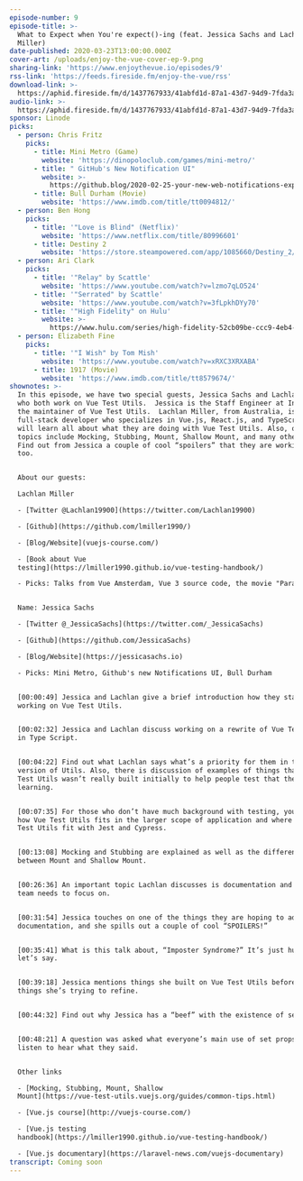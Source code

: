 ```yaml
---
episode-number: 9
episode-title: >-
  What to Expect when You're expect()-ing (feat. Jessica Sachs and Lachlan
  Miller)
date-published: 2020-03-23T13:00:00.000Z
cover-art: /uploads/enjoy-the-vue-cover-ep-9.png
sharing-link: 'https://www.enjoythevue.io/episodes/9'
rss-link: 'https://feeds.fireside.fm/enjoy-the-vue/rss'
download-link: >-
  https://aphid.fireside.fm/d/1437767933/41abfd1d-87a1-43d7-94d9-7fda3a5120e1/22bbcf7d-c5f4-44e2-b22a-e12e976c94e6.mp3
audio-link: >-
  https://aphid.fireside.fm/d/1437767933/41abfd1d-87a1-43d7-94d9-7fda3a5120e1/22bbcf7d-c5f4-44e2-b22a-e12e976c94e6.mp3
sponsor: Linode
picks:
  - person: Chris Fritz
    picks:
      - title: Mini Metro (Game)
        website: 'https://dinopoloclub.com/games/mini-metro/'
      - title: " GitHub's New Notification UI"
        website: >-
          https://github.blog/2020-02-25-your-new-web-notifications-experience-is-here/
      - title: Bull Durham (Movie)
        website: 'https://www.imdb.com/title/tt0094812/'
  - person: Ben Hong
    picks:
      - title: '"Love is Blind" (Netflix)'
        website: 'https://www.netflix.com/title/80996601'
      - title: Destiny 2
        website: 'https://store.steampowered.com/app/1085660/Destiny_2/'
  - person: Ari Clark
    picks:
      - title: '"Relay" by Scattle'
        website: 'https://www.youtube.com/watch?v=lzmo7qLO524'
      - title: '"Serrated" by Scattle'
        website: 'https://www.youtube.com/watch?v=3fLpkhDYy70'
      - title: '"High Fidelity" on Hulu'
        website: >-
          https://www.hulu.com/series/high-fidelity-52cb09be-ccc9-4eb4-9db8-f00b0443b2f5
  - person: Elizabeth Fine
    picks:
      - title: '"I Wish" by Tom Mish'
        website: 'https://www.youtube.com/watch?v=xRXC3XRXABA'
      - title: 1917 (Movie)
        website: 'https://www.imdb.com/title/tt8579674/'
shownotes: >-
  In this episode, we have two special guests, Jessica Sachs and Lachlan Miller,
  who both work on Vue Test Utils.  Jessica is the Staff Engineer at Intent and
  the maintainer of Vue Test Utils.  Lachlan Miller, from Australia, is a
  full-stack developer who specializes in Vue.js, React.js, and TypeScript. You
  will learn all about what they are doing with Vue Test Utils. Also, other
  topics include Mocking, Stubbing, Mount, Shallow Mount, and many other things.
  Find out from Jessica a couple of cool “spoilers” that they are working on
  too.


  About our guests:

  Lachlan Miller

  - [Twitter @Lachlan19900](https://twitter.com/Lachlan19900)

  - [Github](https://github.com/lmiller1990/)

  - [Blog/Website](vuejs-course.com/)

  - [Book about Vue
  testing](https://lmiller1990.github.io/vue-testing-handbook/)

  - Picks: Talks from Vue Amsterdam, Vue 3 source code, the movie "Parasite".


  Name: Jessica Sachs

  - [Twitter @_JessicaSachs](https://twitter.com/_JessicaSachs)

  - [Github](https://github.com/JessicaSachs)

  - [Blog/Website](https://jessicasachs.io)

  - Picks: Mini Metro, Github's new Notifications UI, Bull Durham


  [00:00:49] Jessica and Lachlan give a brief introduction how they started
  working on Vue Test Utils.  


  [00:02:32] Jessica and Lachlan discuss working on a rewrite of Vue Test Utils
  in Type Script.


  [00:04:22] Find out what Lachlan says what’s a priority for them in the next
  version of Utils. Also, there is discussion of examples of things that Vue
  Test Utils wasn’t really built initially to help people test that they are now
  learning. 


  [00:07:35] For those who don’t have much background with testing, you can hear
  how Vue Test Utils fits in the larger scope of application and where does Vue
  Test Utils fit with Jest and Cypress. 


  [00:13:08] Mocking and Stubbing are explained as well as the difference
  between Mount and Shallow Mount. 


  [00:26:36] An important topic Lachlan discusses is documentation and what the
  team needs to focus on.


  [00:31:54] Jessica touches on one of the things they are hoping to address in
  documentation, and she spills out a couple of cool “SPOILERS!”


  [00:35:41] What is this talk about, “Imposter Syndrome?” It’s just human,
  let’s say. 


  [00:39:18] Jessica mentions things she built on Vue Test Utils before and
  things she’s trying to refine. 


  [00:44:32] Find out why Jessica has a “beef” with the existence of set props.


  [00:48:21] A question was asked what everyone’s main use of set props is, so
  listen to hear what they said. 


  Other links

  - [Mocking, Stubbing, Mount, Shallow
  Mount](https://vue-test-utils.vuejs.org/guides/common-tips.html)

  - [Vue.js course](http://vuejs-course.com/)

  - [Vue.js testing
  handbook](https://lmiller1990.github.io/vue-testing-handbook/)

  - [Vue.js documentary](https://laravel-news.com/vuejs-documentary)
transcript: Coming soon
---
```

